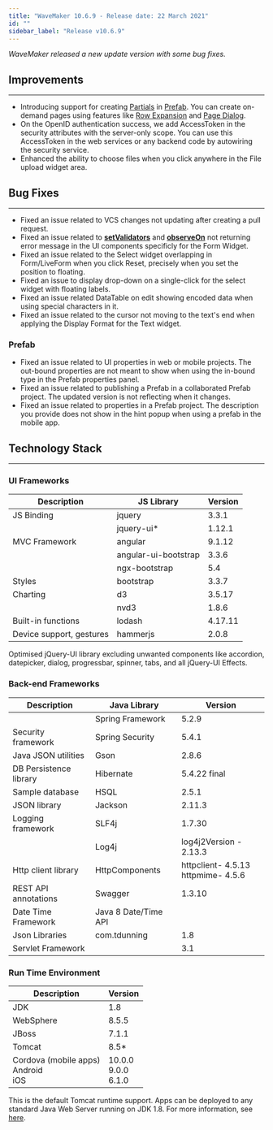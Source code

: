 ```yaml
---
title: "WaveMaker 10.6.9 - Release date: 22 March 2021"
id: ""
sidebar_label: "Release v10.6.9"
---
```

*WaveMaker released a new update version with some bug fixes.*

## Improvements

---

- Introducing support for creating [Partials](/learn/app-development/ui-design/page-concepts/partial-pages) in [Prefab](/learn/app-development/custom-widgets/prefabs-overview). You can create on-demand pages using features like [Row Expansion](/learn/app-development/widgets/datalive/datatable/row-expansion-data-table) and [Page Dialog](/learn/app-development/widgets/page-dialog).
- On the OpenID authentication success, we add AccessToken in the security attributes with the server-only scope. You can use this AccessToken in the web services or any backend code by autowiring the security service.
- Enhanced the ability to choose files when you click anywhere in the File upload widget area.

## Bug Fixes

---

- Fixed an issue related to VCS changes not updating after creating a pull request.
- Fixed an issue related to **[setValidators](/learn/app-development/widgets/datalive/field-validator#setvalidators)** and **[observeOn](/learn/app-development/widgets/datalive/field-validator#observeon)** not returning error message in the UI components specificly for the Form Widget.
- Fixed an issue related to the Select widget overlapping in Form/LiveForm when you click Reset, precisely when you set the position to floating.
- Fixed an issue to display drop-down on a single-click for the select widget with floating labels.
- Fixed an issue related DataTable on edit showing encoded data when using special characters in it.
- Fixed an issue related to the cursor not moving to the text's end when applying the Display Format for the Text widget. 

### Prefab

- Fixed an issue related to UI properties in web or mobile projects. The out-bound properties are not meant to show when using the in-bound type in the Prefab properties panel.
- Fixed an issue related to publishing a Prefab in a collaborated Prefab project. The updated version is not reflecting when it changes.
- Fixed an issue related to properties in a Prefab project. The description you provide does not show in the hint popup when using a prefab in the mobile app.

## Technology Stack

---

### UI Frameworks

| Description | JS Library | Version |
| --- | --- | --- |
| JS Binding | jquery | 3.3.1 |
|  | jquery-ui* | 1.12.1 |
| MVC Framework | angular | 9.1.12 |
|  | angular-ui-bootstrap | 3.3.6 |
|  | ngx-bootstrap | 5.4|
| Styles | bootstrap | 3.3.7 |
| Charting | d3 | 3.5.17 |
|  | nvd3 | 1.8.6 |
| Built-in functions | lodash | 4.17.11 |
| Device support, gestures | hammerjs | 2.0.8 |

Optimised jQuery-UI library excluding unwanted components like accordion, datepicker, dialog, progressbar, spinner, tabs, and all jQuery-UI Effects.

### Back-end Frameworks

| Description | Java Library | Version |
| --- | --- | --- |
|  | Spring Framework | 5.2.9|
| Security framework | Spring Security | 5.4.1 |
| Java JSON utilities | Gson | 2.8.6|
| DB Persistence library | Hibernate | 5.4.22 final|
| Sample database | HSQL | 2.5.1|
| JSON library | Jackson | 2.11.3|
| Logging framework | SLF4j | 1.7.30 |
|  | Log4j | log4j2Version - 2.13.3 |
| Http client library | HttpComponents | httpclient- 4.5.13 <br> httpmime- 4.5.6 |
| REST API annotations | Swagger | 1.3.10 |
| Date Time Framework | Java 8 Date/Time API |  |
| Json Libraries | com.tdunning |  1.8 |
| Servlet Framework |  | 3.1 |

### Run Time Environment

| Description | Version |
| --- | --- |
| JDK | 1.8 |
| WebSphere | 8.5.5 |
| JBoss | 7.1.1 |
| Tomcat | 8.5* |
| Cordova (mobile apps) <br> Android <br> iOS | 10.0.0 <br> 9.0.0  <br> 6.1.0 |

This is the default Tomcat runtime support. Apps can be deployed to any standard Java Web Server running on JDK 1.8. For more information, see [here](/learn/app-development/deployment/deployment-web-server).
